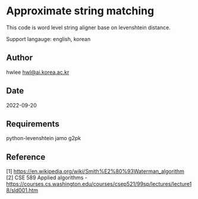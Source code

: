 # Approximate string matching

This code is word level string aligner base on levenshtein distance.

Support langauge: english, korean

## Author
hwlee
hwl@ai.korea.ac.kr

## Date

2022-09-20

## Requirements

python-levenshtein
jamo
g2pk

## Reference

[1] https://en.wikipedia.org/wiki/Smith%E2%80%93Waterman_algorithm  
[2] CSE 589 Applied algorithms - https://courses.cs.washington.edu/courses/csep521/99sp/lectures/lecture18/sld001.htm
